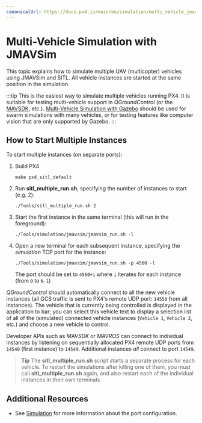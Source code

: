 ```yaml
---
canonicalUrl: https://docs.px4.io/main/en/simulation/multi_vehicle_jmavsim
---
```


# Multi-Vehicle Simulation with JMAVSim

This topic explains how to simulate multiple UAV (multicopter) vehicles using JMAVSim and SITL.
All vehicle instances are started at the same position in the simulation.

:::tip
This is the easiest way to simulate multiple vehicles running PX4.
It is suitable for testing multi-vehicle support in *QGroundControl* (or the [MAVSDK](https://mavsdk.mavlink.io/), etc.).
[Multi-Vehicle Simulation with Gazebo](../simulation/multi-vehicle-simulation.md) should be used for swarm simulations with many vehicles, or for testing features like computer vision that are only supported by Gazebo.
:::


## How to Start Multiple Instances

To start multiple instances (on separate ports):

1. Build PX4
   ```
   make px4_sitl_default
   ```
1. Run **sitl_multiple_run.sh**, specifying the number of instances to start (e.g. 2):
   ```
   ./Tools/sitl_multiple_run.sh 2
   ```
1. Start the first instance in the same terminal (this will run in the foreground):
   ```
   ./Tools/simulation/jmavsim/jmavsim_run.sh -l
   ```
1. Open a new terminal for each subsequent instance, specifying the *simulation* TCP port for the instance:
   ```
   ./Tools/simulation/jmavsim/jmavsim_run.sh -p 4560 -l
   ```
   The port should be set to `4560+i` where `i` iterates for each instance (from `0` to `N-1`)
 
*QGroundControl* should automatically connect to all the new vehicle instances (all GCS traffic is sent to PX4's remote UDP port: `14550` from all instances).
The vehicle that is currently being controlled is displayed in the application to bar; you can select this vehicle text to display a selection list of all of the (simulated) connected vehicle instances (`Vehicle 1`, `Vehicle 2`, etc.) and choose a new vehicle to control.  

Developer APIs such as *MAVSDK* or *MAVROS* can connect to individual instances by listening on sequentially allocated PX4 remote UDP ports from `14540` (first instance) to `14549`.
Additional instances *all* connect to port `14549`.

> **Tip** The **sitl_multiple_run.sh** script starts a separate process for each vehicle.
  To restart the simulations after killing one of them, you must call **sitl_multiple_run.sh** again, and also restart each of the individual instances in their own terminals.

## Additional Resources

* See [Simulation](../simulation/README.md) for more information about the port configuration.
